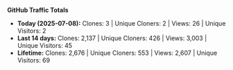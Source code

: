 
**GitHub Traffic Totals**

- **Today (2025-07-08):** Clones: 3 | Unique Cloners: 2 | Views: 26 | Unique Visitors: 2
- **Last 14 days:** Clones: 2,137 | Unique Cloners: 426 | Views: 3,003 | Unique Visitors: 45
- **Lifetime:** Clones: 2,676 | Unique Cloners: 553 | Views: 2,607 | Unique Visitors: 69
